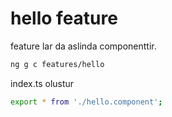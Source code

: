 # hello feature

feature lar da aslinda componenttir.

```.sh
ng g c features/hello
```

index.ts olustur

```.sh
export * from './hello.component';
```
